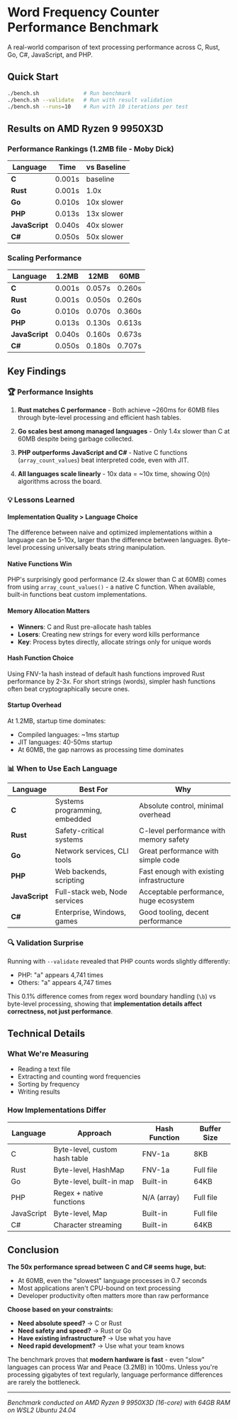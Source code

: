# Word Frequency Counter Performance Benchmark

A real-world comparison of text processing performance across C, Rust, Go, C#, JavaScript, and PHP.

## Quick Start

```bash
./bench.sh              # Run benchmark
./bench.sh --validate   # Run with result validation
./bench.sh --runs=10    # Run with 10 iterations per test
```

## Results on AMD Ryzen 9 9950X3D

### Performance Rankings (1.2MB file - Moby Dick)
| Language | Time | vs Baseline |
|----------|------|-------------|
| **C** | 0.001s | baseline |
| **Rust** | 0.001s | 1.0x |
| **Go** | 0.010s | 10x slower |
| **PHP** | 0.013s | 13x slower |
| **JavaScript** | 0.040s | 40x slower |
| **C#** | 0.050s | 50x slower |

### Scaling Performance
| Language | 1.2MB | 12MB | 60MB |
|----------|-------|------|------|
| **C** | 0.001s | 0.057s | 0.260s |
| **Rust** | 0.001s | 0.050s | 0.260s |
| **Go** | 0.010s | 0.070s | 0.360s |
| **PHP** | 0.013s | 0.130s | 0.613s |
| **JavaScript** | 0.040s | 0.160s | 0.673s |
| **C#** | 0.050s | 0.180s | 0.707s |

## Key Findings

### 🏆 Performance Insights

1. **Rust matches C performance** - Both achieve ~260ms for 60MB files through byte-level processing and efficient hash tables.

2. **Go scales best among managed languages** - Only 1.4x slower than C at 60MB despite being garbage collected.

3. **PHP outperforms JavaScript and C#** - Native C functions (`array_count_values`) beat interpreted code, even with JIT.

4. **All languages scale linearly** - 10x data = ~10x time, showing O(n) algorithms across the board.

### 💡 Lessons Learned

#### Implementation Quality > Language Choice
The difference between naive and optimized implementations within a language can be 5-10x, larger than the difference between languages. Byte-level processing universally beats string manipulation.

#### Native Functions Win
PHP's surprisingly good performance (2.4x slower than C at 60MB) comes from using `array_count_values()` - a native C function. When available, built-in functions beat custom implementations.

#### Memory Allocation Matters
- **Winners**: C and Rust pre-allocate hash tables
- **Losers**: Creating new strings for every word kills performance
- **Key**: Process bytes directly, allocate strings only for unique words

#### Hash Function Choice
Using FNV-1a hash instead of default hash functions improved Rust performance by 2-3x. For short strings (words), simpler hash functions often beat cryptographically secure ones.

#### Startup Overhead
At 1.2MB, startup time dominates:
- Compiled languages: ~1ms startup
- JIT languages: 40-50ms startup
- At 60MB, the gap narrows as processing time dominates

### 📊 When to Use Each Language

| Language | Best For | Why |
|----------|----------|-----|
| **C** | Systems programming, embedded | Absolute control, minimal overhead |
| **Rust** | Safety-critical systems | C-level performance with memory safety |
| **Go** | Network services, CLI tools | Great performance with simple code |
| **PHP** | Web backends, scripting | Fast enough with existing infrastructure |
| **JavaScript** | Full-stack web, Node services | Acceptable performance, huge ecosystem |
| **C#** | Enterprise, Windows, games | Good tooling, decent performance |

### 🔍 Validation Surprise

Running with `--validate` revealed that PHP counts words slightly differently:
- PHP: "a" appears 4,741 times
- Others: "a" appears 4,747 times

This 0.1% difference comes from regex word boundary handling (`\b`) vs byte-level processing, showing that **implementation details affect correctness, not just performance**.

## Technical Details

### What We're Measuring
- Reading a text file
- Extracting and counting word frequencies  
- Sorting by frequency
- Writing results

### How Implementations Differ
| Language | Approach | Hash Function | Buffer Size |
|----------|----------|---------------|-------------|
| C | Byte-level, custom hash table | FNV-1a | 8KB |
| Rust | Byte-level, HashMap | FNV-1a | Full file |
| Go | Byte-level, built-in map | Built-in | 64KB |
| PHP | Regex + native functions | N/A (array) | Full file |
| JavaScript | Byte-level, Map | Built-in | Full file |
| C# | Character streaming | Built-in | 64KB |

## Conclusion

**The 50x performance spread between C and C# seems huge, but:**
- At 60MB, even the "slowest" language processes in 0.7 seconds
- Most applications aren't CPU-bound on text processing
- Developer productivity often matters more than raw performance

**Choose based on your constraints:**
- **Need absolute speed?** → C or Rust
- **Need safety and speed?** → Rust or Go  
- **Have existing infrastructure?** → Use what you have
- **Need rapid development?** → Use what your team knows

The benchmark proves that **modern hardware is fast** - even "slow" languages can process War and Peace (3.2MB) in 100ms. Unless you're processing gigabytes of text regularly, language performance differences are rarely the bottleneck.

---

*Benchmark conducted on AMD Ryzen 9 9950X3D (16-core) with 64GB RAM on WSL2 Ubuntu 24.04*